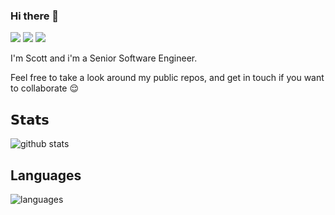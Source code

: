 ### Hi there 👋
[![](https://img.shields.io/badge/Scott%20Crowther-blue?style=flat-square&logo=Linkedin&logoColor=white&link=https%3A%2F%2Flinkedin.com%2Fin%2Fscott-crowther-546aa3122)](https://linkedin.com/in/scott-crowther-546aa3122)
[![](https://img.shields.io/badge/%40snc--software-black?style=flat-square&logo=github)](https://github.com/snc-software)
[![](https://img.shields.io/badge/snc--software.com-grey?style=flat-square&logo=googlechrome&logoColor=white)](http://snc-software.com)




I'm Scott and i'm a Senior Software Engineer.

Feel free to take a look around my public repos, and get in touch if you want to collaborate 😌

<!-- ### Overview 📊 -->

<!--
**snc-software/snc-software** is a ✨ _special_ ✨ repository because its `README.md` (this file) appears on your GitHub profile.

Here are some ideas to get you started:

- 🔭 I’m currently working on ...
- 🌱 I’m currently learning ...
- 👯 I’m looking to collaborate on ...
- 🤔 I’m looking for help with ...
- 💬 Ask me about ...
- 📫 How to reach me: ...
- 😄 Pronouns: ...
- ⚡ Fun fact: ...
-->

## 𝗦𝘁𝗮𝘁𝘀

![github stats](https://github-readme-stats.vercel.app/api?username=snc-software&show_icons=true&count_private=true&theme=dracula)

## Languages

![languages](https://github-readme-stats.vercel.app/api/top-langs/?username=snc-software&layout=compact&theme=dracula)

